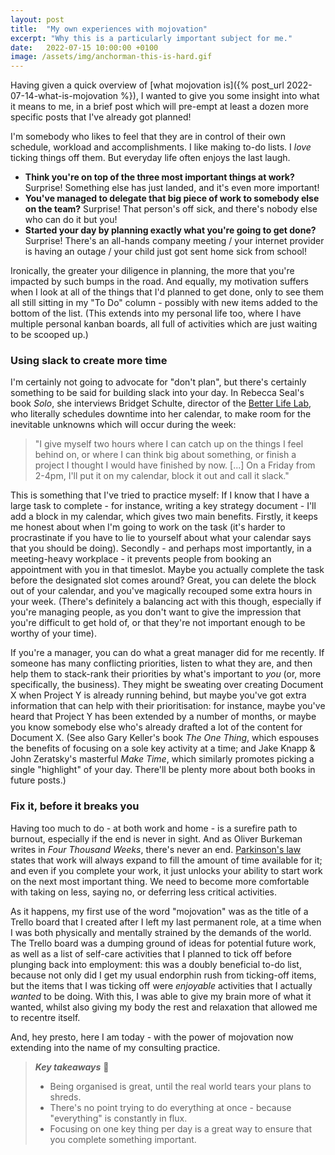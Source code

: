 ```yaml
---
layout: post
title:  "My own experiences with mojovation"
excerpt: "Why this is a particularly important subject for me."
date:   2022-07-15 10:00:00 +0100
image: /assets/img/anchorman-this-is-hard.gif
---
```


Having given a quick overview of [what mojovation is]({% post_url 2022-07-14-what-is-mojovation %}), I wanted to give you some insight into what it means to me, in a brief post which will pre-empt at least a dozen more specific posts that I've already got planned!

I'm somebody who likes to feel that they are in control of their own schedule, workload and accomplishments. I like making to-do lists. I _love_ ticking things off them. But everyday life often enjoys the last laugh.

* **Think you're on top of the three most important things at work?** Surprise! Something else has just landed, and it's even more important!
* **You've managed to delegate that big piece of work to somebody else on the team?** Surprise! That person's off sick, and there's nobody else who can do it but you!
* **Started your day by planning exactly what you're going to get done?** Surprise! There's an all-hands company meeting / your internet provider is having an outage / your child just got sent home sick from school!

Ironically, the greater your diligence in planning, the more that you're impacted by such bumps in the road. And equally, my motivation suffers when I look at all of the things that I'd planned to get done, only to see them all still sitting in my "To Do" column - possibly with new items added to the bottom of the list. (This extends into my personal life too, where I have multiple personal kanban boards, all full of activities which are just waiting to be scooped up.)

### Using slack to create more time

I'm certainly not going to advocate for "don't plan", but there's certainly something to be said for building slack into your day. In Rebecca Seal's book _Solo_, she interviews Bridget Schulte, director of the [Better Life Lab](https://www.newamerica.org/better-life-lab/), who literally schedules downtime into her calendar, to make room for the inevitable unknowns which will occur during the week:

> "I give myself two hours where I can catch up on the things I feel behind on, or where I can think big about something, or finish a project I thought I would have finished by now. [...] On a Friday from 2-4pm, I'll put it on my calendar, block it out and call it slack."

This is something that I've tried to practice myself: If I know that I have a large task to complete - for instance, writing a key strategy document - I'll add a block in my calendar, which gives two main benefits. Firstly, it keeps me honest about when I'm going to work on the task (it's harder to procrastinate if you have to lie to yourself about what your calendar says that you should be doing). Secondly - and perhaps most importantly, in a meeting-heavy workplace - it prevents people from booking an appointment with you in that timeslot. Maybe you actually complete the task before the designated slot comes around? Great, you can delete the block out of your calendar, and you've magically recouped some extra hours in your week. (There's definitely a balancing act with this though, especially if you're managing people, as you don't want to give the impression that you're difficult to get hold of, or that they're not important enough to be worthy of your time).

If you're a manager, you can do what a great manager did for me recently. If someone has many conflicting priorities, listen to what they are, and then help them to stack-rank their priorities by what's important to _you_ (or, more specifically, the business). They might be sweating over creating Document X when Project Y is already running behind, but maybe you've got extra information that can help with their prioritisation: for instance, maybe you've heard that Project Y has been extended by a number of months, or maybe you know somebody else who's already drafted a lot of the content for Document X. (See also Gary Keller's book _The One Thing_, which espouses the benefits of focusing on a sole key activity at a time; and Jake Knapp & John Zeratsky's masterful _Make Time_, which similarly promotes picking a single "highlight" of your day. There'll be plenty more about both books in future posts.)

### Fix it, before it breaks you

Having too much to do - at both work and home - is a surefire path to burnout, especially if the end is never in sight. And as Oliver Burkeman writes in _Four Thousand Weeks_, there's never an end. [Parkinson's law](https://en.wikipedia.org/wiki/Parkinson%27s_law) states that work will always expand to fill the amount of time available for it; and even if you complete your work, it just unlocks your ability to start work on the next most important thing. We need to become more comfortable with taking on less, saying no, or deferring less critical activities.

As it happens, my first use of the word "mojovation" was as the title of a Trello board that I created after I left my last permanent role, at a time when I was both physically and mentally strained by the demands of the world. The Trello board was a dumping ground of ideas for potential future work, as well as a list of self-care activities that I planned to tick off before plunging back into employment: this was a doubly beneficial to-do list, because not only did I get my usual endorphin rush from ticking-off items, but the items that I was ticking off were _enjoyable_ activities that I actually _wanted_ to be doing. With this, I was able to give my brain more of what it wanted, whilst also giving my body the rest and relaxation that allowed me to recentre itself.

And, hey presto, here I am today - with the power of mojovation now extending into the name of my consulting practice.

> **_Key takeaways_** 📝  
> * Being organised is great, until the real world tears your plans to shreds.
> * There's no point trying to do everything at once - because "everything" is constantly in flux.
> * Focusing on one key thing per day is a great way to ensure that you complete something important.